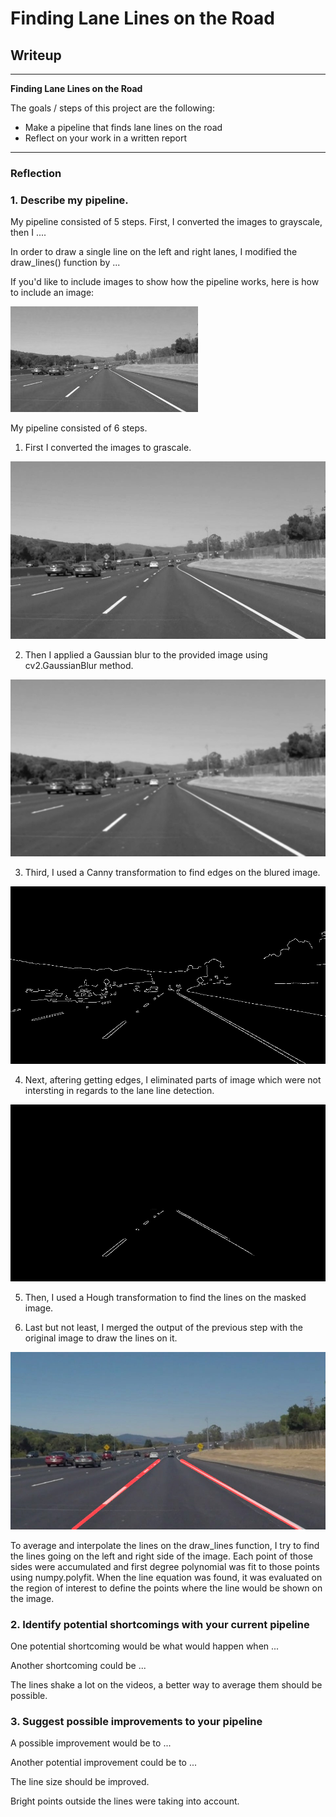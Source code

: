 # **Finding Lane Lines on the Road** 

## Writeup 

---

**Finding Lane Lines on the Road**

The goals / steps of this project are the following:
* Make a pipeline that finds lane lines on the road
* Reflect on your work in a written report


[//]: # (Image References)

[image1]: ./examples/grayscale.jpg "Grayscale"

[gray-scale-image]: ./test_images_output/gray-scale/solidWhiteCurve.jpg "=100x20"

[gray-scale-with-Guassina-Blur-image]: ./test_images_output/gray-scaleGB/solidWhiteCurve.jpg

[edges-image]: ./test_images_output/edges/solidWhiteCurve.jpg

[edges-with-mark-image]: ./test_images_output/edgesWithMask/solidWhiteCurve.jpg

[result-image]: ./test_images_output/results/solidWhiteCurve.jpg

---

### Reflection

### 1. Describe my pipeline. 

My pipeline consisted of 5 steps. First, I converted the images to grayscale, then I .... 

In order to draw a single line on the left and right lanes, I modified the draw_lines() function by ...

If you'd like to include images to show how the pipeline works, here is how to include an image: 

![alt text][image1]

My pipeline consisted of 6 steps.

1. First I converted the images to grascale. 

![alt text][gray-scale-image]

2. Then I applied a Gaussian blur to the provided image using cv2.GaussianBlur method. 

![alt text][gray-scale-with-Guassina-Blur-image]

3. Third, I used a Canny transformation to find edges on the blured image. 

![alt text][edges-image]

4. Next, aftering getting edges, I eliminated parts of image which were not intersting in regards to the lane line detection. 

![alt text][edges-with-mark-image]

5. Then, I used a Hough transformation to find the lines on the masked image.

6. Last but not least, I merged the output of the previous step with the original image to draw the lines on it.

![alt text][result-image]

To average and interpolate the lines on the draw_lines function, I try to find the lines going on the left and right side of the image. Each point of those sides were accumulated and first degree polynomial was fit to those points using numpy.polyfit. When the line equation was found, it was evaluated on the region of interest to define the points where the line would be shown on the image.


### 2. Identify potential shortcomings with your current pipeline


One potential shortcoming would be what would happen when ... 

Another shortcoming could be ...

The lines shake a lot on the videos, a better way to average them should be possible.

### 3. Suggest possible improvements to your pipeline

A possible improvement would be to ...

Another potential improvement could be to ...

The line size should be improved.

Bright points outside the lines were taking into account.